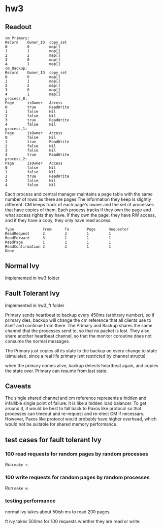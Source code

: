 # hw3
## Readout
```
cm_Primary:
Record    Owner_ID  copy_set
0         0         map[]
1         1         map[]
2         2         map[]
3         0         map[]
4         1         map[]
cm_Backup:
Record    Owner_ID  copy_set
0         0         map[]
1         1         map[]
2         2         map[]
3         0         map[]
4         1         map[]
process_0:
Page      isOwner   Access
0         true      ReadWrite
1         false     Nil
2         false     Nil
3         true      ReadWrite
4         false     Nil
process_1:
Page      isOwner   Access
0         false     Nil
1         true      ReadWrite
2         false     Nil
3         false     Nil
4         true      ReadWrite
process_2:
Page      isOwner   Access
0         false     Nil
1         false     Nil
2         true      ReadWrite
3         false     Nil
4         false     Nil
```
Each process and central manager maintains a page table with the same number of rows as there are pages The information they keep is slightly different. CM keeps track of each page's owner and the set of processes that have copies of them. Each process tracks if they own the page and what access rights they have. If they own the page, they have RW access, and if they have a copy, they only have read access.

```
Type             From      To        Page      Requester
ReadRequest      2         3         1         1
ReadForward      3         1         1         1
ReadPage         1         2         1         1
ReadConfirmation 2         3         1         1
Done
```
## Normal Ivy
Implemented in hw3 folder

## Fault Tolerant Ivy

Implemented in hw3_ft folder

Primary sends heartbeat to backup every 450ms (arbitrary number), so if primary dies, backup will change the cm reference that all clients use to itself and continue from there. The Primary and Backup shares the same channel that the processes send to, so that no packet is lost. They also share another heartbeat channel, so that the monitor coroutine does not consume the normal messages.

The Primary just copies all its state to the backup on every change to state
(simulated, since a real life primary isnt restricted by channel structs)

when the primary comes alive, backup detects heartbeat again, and copies the state over. Primary can resume from last state.

## Caveats

The single shared channel and cm reference represents a hidden and infallible single point of failure. It is like a hidden load balancer. To get around it, it would be best to fall back to Paxos like protocol so that processes can timeout and re-request and re-elect CM if necessary. However, Paxos like protocol would probably have higher overhead, which would not be suitable for shared memory performance.


## test cases for fault tolerant Ivy

### 100 read requests for random pages by random processes
Run `make r`.

### 100 write requests for random pages by random processes
Run `make w`.



### testing performance
normal ivy takes about 50ish ms to read 200 pages.

ft ivy takes 500ms for 100 requests whether they are read or write.